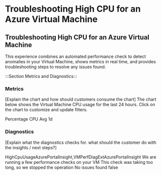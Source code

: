 
<properties
    pageTitle="Troubleshooting High CPU for an Azure Virtual Machine"
    description="Troubleshooting High CPU for an Azure Virtual Machine"
    service="microsoft.compute"
    resource="virtualmachines"
    authors="timbasham"
    ms.author="mahuss"
    displayOrder="0"
    articleId="2fd4cdb3-6b23-40a9-8bf3-962351a7f4cc"
    selfHelpType="Apollo"
    supportTopicIds="8b618100-f5cd-7ad5-1c69-72aaf37d801d"
    productPesIds="14749"
    resourceTags="windows"
    cloudEnvironments="public"
    ownershipId="Compute_VirtualMachines_Content"
/>

# Troubleshooting High CPU for an Azure Virtual Machine

## Troubleshooting High CPU for an Azure Virtual Machine

This experience combines an automated performance check to detect anomalies in your Virtual Machine, shows metrics in real time, and provides troubleshooting steps to resolve any issues found.

:::Section Metrics and Diagnostics:::

### Metrics

[Explain the chart and how should customers consume the chart]
The chart below shows the Virtual Machine CPU usage for the last 24 hours. Click on the chart to customize and update filters.

<metric>
    <name>Percentage CPU</name>
    <aggregationType>Avg</aggregationType>
    <timeSpanDuration>1d</timeSpanDuration>
    <title>Current Virtual Machine CPU usage</title>
</metric>

### Diagnostics

[Explain what the diagnostics checks for. what should the customer do with the insights / next steps?]

<Insight>
    <symptomId>HighCpuUsageAzurePortalInsight,VMPerfDiagExtAzurePortalInsight</symptomId>
    <executionText>We are running a few performance checks on your VM</executionText>
    <timeoutText>This check was taking too long, so we stopped the operation</timeoutText>
    <noResultText>No issues found</noResultText>
    <additionalInputsReq>false</additionalInputsReq>
</Insight>
